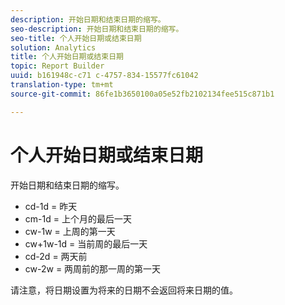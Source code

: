 ```yaml
---
description: 开始日期和结束日期的缩写。
seo-description: 开始日期和结束日期的缩写。
seo-title: 个人开始日期或结束日期
solution: Analytics
title: 个人开始日期或结束日期
topic: Report Builder
uuid: b161948c-c71 c-4757-834-15577fc61042
translation-type: tm+mt
source-git-commit: 86fe1b3650100a05e52fb2102134fee515c871b1

---
```



# 个人开始日期或结束日期

开始日期和结束日期的缩写。

* cd-1d = 昨天
* cm-1d = 上个月的最后一天
* cw-1w = 上周的第一天
* cw+1w-1d = 当前周的最后一天
* cd-2d = 两天前
* cw-2w = 两周前的那一周的第一天

请注意，将日期设置为将来的日期不会返回将来日期的值。
